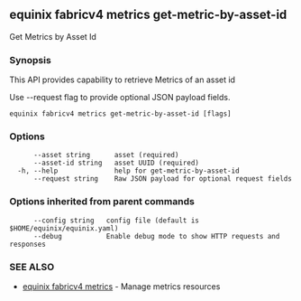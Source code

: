 ## equinix fabricv4 metrics get-metric-by-asset-id

Get Metrics by Asset Id

### Synopsis

This API provides capability to retrieve Metrics of an asset id

Use --request flag to provide optional JSON payload fields.

```
equinix fabricv4 metrics get-metric-by-asset-id [flags]
```

### Options

```
      --asset string      asset (required)
      --asset-id string   asset UUID (required)
  -h, --help              help for get-metric-by-asset-id
      --request string    Raw JSON payload for optional request fields
```

### Options inherited from parent commands

```
      --config string   config file (default is $HOME/equinix/equinix.yaml)
      --debug           Enable debug mode to show HTTP requests and responses
```

### SEE ALSO

* [equinix fabricv4 metrics](equinix_fabricv4_metrics.md)	 - Manage metrics resources

